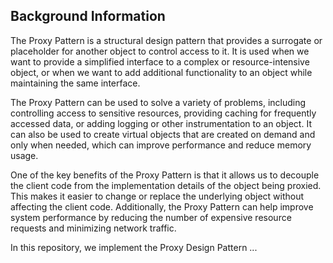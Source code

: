 ## Background Information

The Proxy Pattern is a structural design pattern that provides a surrogate or placeholder for another object to control access to it. It is used when we want to provide a simplified interface to a complex or resource-intensive object, or when we want to add additional functionality to an object while maintaining the same interface.

The Proxy Pattern can be used to solve a variety of problems, including controlling access to sensitive resources, providing caching for frequently accessed data, or adding logging or other instrumentation to an object. It can also be used to create virtual objects that are created on demand and only when needed, which can improve performance and reduce memory usage.

One of the key benefits of the Proxy Pattern is that it allows us to decouple the client code from the implementation details of the object being proxied. This makes it easier to change or replace the underlying object without affecting the client code. Additionally, the Proxy Pattern can help improve system performance by reducing the number of expensive resource requests and minimizing network traffic.

In this repository, we implement the Proxy Design Pattern ...